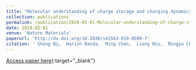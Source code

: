 ```yaml
---
title: "Molecular understanding of charge storage and charging dynamics in supercapacitors with MOF electrodes and ionic liquid electrolytes"
collection: publications
permalink: /publication/2020-02-01-Molecular-understanding-of-charge-storage-and-charging-dynamics-in-supercapacitors-with-MOF-electrodes-and-ionic-liquid-electrolytes
date: 2020-02-01
venue: 'Nature Materials'
paperurl: 'http://dx.doi.org/10.1038/s41563-019-0598-7'
citation: ' Sheng Bi,  Harish Banda,  Ming Chen,  Liang Niu,  Mingyu Chen,  Taizheng Wu,  Jiasheng Wang,  Runxi Wang,  Jiamao Feng,  Tianyang Chen,  Mircea Dincă,  Alexei Kornyshev,  Guang Feng, &quot;Molecular understanding of charge storage and charging dynamics in supercapacitors with MOF electrodes and ionic liquid electrolytes.&quot; Nature Materials, 2020.'
---
```

[Access paper here](http://dx.doi.org/10.1038/s41563-019-0598-7){:target="_blank"}
